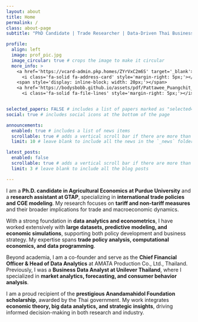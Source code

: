 ```yaml
---
layout: about
title: Home
permalink: /
class: about-page
subtitle: "PhD Candidate | Trade Researcher | Data-Driven Thai Business Owner"

profile:
  align: left
  image: prof_pic.jpg
  image_circular: true # crops the image to make it circular
  more_info: >
    <a href='https://vcard-admin.pkp.homes/ZYrVxC2m6S' target='_blank'>
      <i class='fa-solid fa-address-card' style='margin-right: 5px;'></i> Contact</a>
    <span style='display: inline-block; width: 20px;'></span> 
    <a href='https://bodysbobb.github.io/assets/pdf/Pattawee_Puangchit_CV.pdf' target='_blank'>
      <i class='fa-solid fa-file-lines' style='margin-right: 5px;'></i> CV</a>


selected_papers: FALSE # includes a list of papers marked as "selected={true}"
social: true # includes social icons at the bottom of the page

announcements:
  enabled: true # includes a list of news items
  scrollable: true # adds a vertical scroll bar if there are more than 3 news items
  limit: 10 # leave blank to include all the news in the `_news` folder

latest_posts:
  enabled: false
  scrollable: true # adds a vertical scroll bar if there are more than 3 new posts items
  limit: 3 # leave blank to include all the blog posts

---
```


I am a **Ph.D. candidate in Agricultural Economics at Purdue University** and a **research assistant at GTAP**, specializing in **international trade policies and CGE modeling**. My research focuses on **tariff and non-tariff measures** and their broader implications for trade and macroeconomic dynamics.

With a strong foundation in **data analytics and econometrics**, I have worked extensively with **large datasets, predictive modeling, and economic simulations**, supporting both policy development and business strategy. My expertise spans **trade policy analysis, computational economics, and data programming**.

Beyond academia,  I am a co-founder and serve as the **Chief Financial Officer & Head of Data Analytics** at AMATA Production Co., Ltd., Thailand. Previously, I was a **Business Data Analyst at Unilever Thailand**, where I specialized in **market analytics, forecasting, and consumer behavior analysis**.

I am a proud recipient of the **prestigious Anandamahidol Foundation scholarship**, awarded by the Thai government. My work integrates **economic theory, big data analytics, and strategic insights**, driving informed decision-making in both research and industry.

